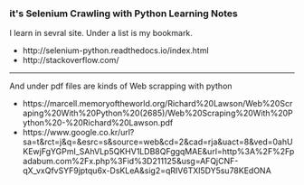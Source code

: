 <html>
	<head>
		<title>Selenium Crawling with Python Learning Notes</title>
	</head>
	<body>
		<h3>it's Selenium Crawling with Python Learning Notes</h3>
		<p>I learn in sevral site. Under a list is my bookmark.</p>
		<ul>
			<li>http://selenium-python.readthedocs.io/index.html</li>
			<li>http://stackoverflow.com/</li>
		</ul>
		<hr>
		<p>And under pdf files are kinds of Web scrapping with python </p>
		<ul>
			<li>https://marcell.memoryoftheworld.org/Richard%20Lawson/Web%20Scraping%20With%20Python%20(2685)/Web%20Scraping%20With%20Python%20-%20Richard%20Lawson.pdf </li>
			<li>https://www.google.co.kr/url?sa=t&rct=j&q=&esrc=s&source=web&cd=2&cad=rja&uact=8&ved=0ahUKEwjFgYGPmI_SAhVLp5QKHV1LDB8QFggqMAE&url=http%3A%2F%2Fpadabum.com%2Fx.php%3Fid%3D211125&usg=AFQjCNF-qX_vxQfvSYF9jptqu6x-DsKLeA&sig2=qRIV6TXl5DY5su78KEdONA</li>
		</ul>
	</body>
</html>


